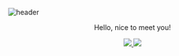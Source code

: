 ![header](https://capsule-render.vercel.app/api?type=waving&color=auto&height=300&section=header&text=Welcome%20to%20yeji's%20Github&fontSize=60&animation=fadeIn&fontAlignY=38&desc=Please%20Look%20around!&descAlignY=51&descAlign=62)
<p align='center'> Hello, nice to meet you! </p>
<p align='center'>
  <a href="https://github.com/rladpwl35/rladpwl35/labels/idea">
    <img src="https://img.shields.io/badge/IDEA%20ISSUE%20-%23F7DF1E.svg?&style=flat&&logoColor=white"/>
  </a>
  <a href="https://daffodil-meteor-e7d.notion.site/13b18ac4bbbb8007bf94e279b884eead">
    <img src="https://img.shields.io/badge/My_CV%20-%234FC08D.svg?&style=flat&&logo=#111111&&logoColor=white"/>
  </a>
</p>
